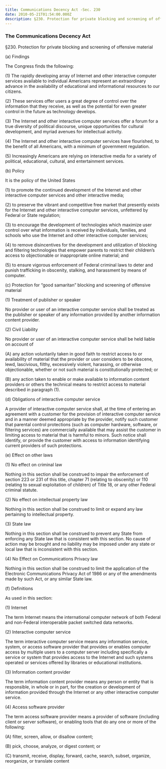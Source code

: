 ```yaml
---
title: Communications Decency Act -Sec. 230
date: 2010-05-21T01:54:00.000Z
description: §230. Protection for private blocking and screening of offensive material
---
```

### The Communications Decency Act

§230. Protection for private blocking and screening of offensive material

(a) Findings

The Congress finds the following:

(1) The rapidly developing array of Internet and other interactive computer services available to individual Americans represent an extraordinary advance in the availability of educational and informational resources to our citizens.

(2) These services offer users a great degree of control over the information that they receive, as well as the potential for even greater control in the future as technology develops.

(3) The Internet and other interactive computer services offer a forum for a true diversity of political discourse, unique opportunities for cultural development, and myriad avenues for intellectual activity.

(4) The Internet and other interactive computer services have flourished, to the benefit of all Americans, with a minimum of government regulation.

(5) Increasingly Americans are relying on interactive media for a variety of political, educational, cultural, and entertainment services.

(b) Policy

It is the policy of the United States 

(1) to promote the continued development of the Internet and other interactive computer services and other interactive media;

(2) to preserve the vibrant and competitive free market that presently exists for the Internet and other interactive computer services, unfettered by Federal or State regulation;

(3) to encourage the development of technologies which maximize user control over what information is received by individuals, families, and schools who use the Internet and other interactive computer services;

(4) to remove disincentives for the development and utilization of blocking and filtering technologies that empower parents to restrict their children&#8217;s access to objectionable or inappropriate online material; and

(5) to ensure vigorous enforcement of Federal criminal laws to deter and punish trafficking in obscenity, stalking, and harassment by means of computer.

(c) Protection for &#8220;good samaritan&#8221; blocking and screening of offensive material

(1) Treatment of publisher or speaker

No provider or user of an interactive computer service shall be treated as the publisher or speaker of any information provided by another information content provider.

(2) Civil Liability

No provider or user of an interactive computer service shall be held liable on account of 

(A) any action voluntarily taken in good faith to restrict access to or availability of material that the provider or user considers to be obscene, lewd, lascivious, filthy, excessively violent, harassing, or otherwise objectionable, whether or not such material is constitutionally protected; or

(B) any action taken to enable or make available to information content providers or others the technical means to restrict access to material described in paragraph (1).

(d) Obligations of interactive computer service

A provider of interactive computer service shall, at the time of entering an agreement with a customer for the provision of interactive computer service and in a manner deemed appropriate by the provider, notify such customer that parental control protections (such as computer hardware, software, or filtering services) are commercially available that may assist the customer in limiting access to material that is harmful to minors. Such notice shall identify, or provide the customer with access to information identifying current providers of such protections.

(e) Effect on other laws

(1) No effect on criminal law

Nothing in this section shall be construed to impair the enforcement of section 223 or 231 of this title, chapter 71 (relating to obscenity) or 110 (relating to sexual exploitation of children) of Title 18, or any other Federal criminal statute.

(2) No effect on intellectual property law

Nothing in this section shall be construed to limit or expand any law pertaining to intellectual property.

(3) State law

Nothing in this section shall be construed to prevent any State from enforcing any State law that is consistent with this section. No cause of action may be brought and no liability may be imposed under any state or local law that is inconsistent with this section.

(4) No Effect on Communications Privacy law

Nothing in this section shall be construed to limit the application of the Electronic Communications Privacy Act of 1986 or any of the amendments made by such Act, or any similar State law.

(f) Definitions

As used in this section:

(1) Internet

The term Internet means the international computer network of both Federal and non-Federal interoperable packet switched data networks.

(2) Interactive computer service

The term interactive computer service means any information service, system, or access software provider that provides or enables computer access by multiple users to a computer server including specifically a service or system that provides access to the Internet and such systems operated or services offered by libraries or educational institutions.

(3) Information content provider

The term information content provider means any person or entity that is responsible, in whole or in part, for the creation or development of information provided through the Internet or any other interactive computer service.

(4) Access software provider

The term access software provider means a provider of software (including client or server software), or enabling tools that do any one or more of the following:

(A) filter, screen, allow, or disallow content;

(B) pick, choose, analyze, or digest content; or

(C) transmit, receive, display, forward, cache, search, subset, organize, reorganize, or translate content
